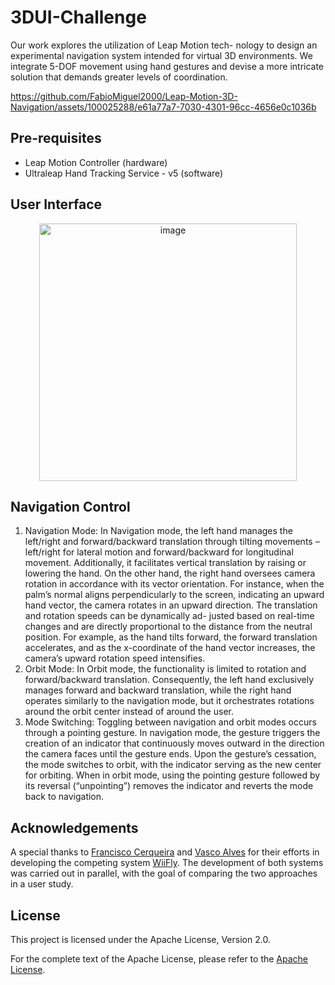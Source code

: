 # 3DUI-Challenge

Our work explores the utilization of Leap Motion tech-
nology to design an experimental navigation system intended
for virtual 3D environments. We integrate 5-DOF movement
using hand gestures and devise a more intricate solution that
demands greater levels of coordination.

https://github.com/FabioMiguel2000/Leap-Motion-3D-Navigation/assets/100025288/e61a77a7-7030-4301-96cc-4656e0c1036b

## Pre-requisites
- Leap Motion Controller (hardware)
- Ultraleap Hand Tracking Service - v5 (software)

## User Interface

<p align="center">
   <img width="412" alt="image" src="https://github.com/FabioMiguel2000/blob/main/img/user_interface.png">
</p>


## Navigation Control

1) Navigation Mode: In Navigation mode, the left hand
manages the left/right and forward/backward translation
through tilting movements – left/right for lateral motion and
forward/backward for longitudinal movement. Additionally, it
facilitates vertical translation by raising or lowering the hand.
On the other hand, the right hand oversees camera rotation in
accordance with its vector orientation. For instance, when the palm’s normal aligns perpendicularly to the screen, indicating an upward hand vector, the camera rotates in an upward direction.
The translation and rotation speeds can be dynamically ad-
justed based on real-time changes and are directly proportional to the distance from the neutral position. For example, as the hand tilts forward, the forward translation accelerates, and as the x-coordinate of the hand vector increases, the camera’s upward rotation speed intensifies.
2) Orbit Mode: In Orbit mode, the functionality is limited
to rotation and forward/backward translation. Consequently,
the left hand exclusively manages forward and backward
translation, while the right hand operates similarly to the
navigation mode, but it orchestrates rotations around the orbit center instead of around the user.
3) Mode Switching: Toggling between navigation and orbit
modes occurs through a pointing gesture.
In navigation mode, the gesture triggers the creation of an
indicator that continuously moves outward in the direction
the camera faces until the gesture ends. Upon the gesture’s
cessation, the mode switches to orbit, with the indicator
serving as the new center for orbiting.
When in orbit mode, using the pointing gesture followed by
its reversal (“unpointing”) removes the indicator and reverts
the mode back to navigation.

## Acknowledgements
A special thanks to [Francisco Cerqueira](https://github.com/xico2001pt) and [Vasco Alves](https://github.com/Vasco52) for their efforts in developing the competing system [WiiFly](https://github.com/xico2001pt/wiifly-3d-navigation). The development of both systems was carried out in parallel, with the goal of comparing the two approaches in a user study.

## License 
This project is licensed under the Apache License, Version 2.0.

For the complete text of the Apache License, please refer to the [Apache License](https://github.com/FabioMiguel2000/Leap-Motion-3D-Navigation/blob/main/LICENSE).